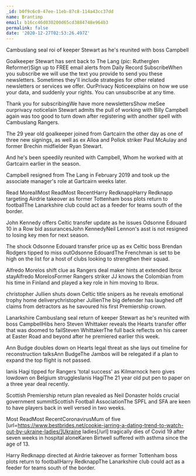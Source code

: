 ```yaml
---
_id: b0f9c6c0-47ee-11eb-87c8-114a43cc37dd
name: Brantimp
email: b16cc46d030200d65cd3884748e964b3
permalink: false
date: '2020-12-27T02:53:26.497Z'
---
```

Cambuslang seal roi of keeper Stewart as he's reunited with boss Campbell

Goalkeeper Stewart has sent back to The Lang (pic: Rutherglen Reformer)Sign up to FREE email alerts from Daily Record SubscribeWhen you subscribe we will use the text you provide to send you these newsletters. Sometimes they'll include strategies for other related newsletters or services we offer. OurPrivacy Noticeexplains on how we use your data, and suddenly your rights. You can unsubscribe at any time.

Thank you for subscribingWe have more newslettersShow meSee ourprivacy noticeIain Stewart admits the pull of working with Billy Campbell again was too good to turn down after registering with another spell with Cambuslang Rangers.

The 29 year old goalkeeper joined from Gartcairn the other day as one of three new signings, as well as ex Alloa and Pollok striker Paul McAulay and former Brechin midfielder Ryan Stewart.

And he's been speedily reunited with Campbell, Whom he worked with at Gartcairn earlier in the season.

Campbell resigned from The Lang in February 2019 and took up the associate manager's role at Gartcairn weeks later.

Read MoreallMost ReadMost RecentHarry RedknappHarry Redknapp targeting Airdrie takeover as former Tottenham boss plots return to footballThe Lanarkshire club could act as a feeder for teams south of the border.

John Kennedy offers Celtic transfer update as he issues Odsonne Edouard 10 in a Row bid assurancesJohn KennedyNeil Lennon's asst is not resigned to losing key men for next season.

The shock Odsonne Edouard transfer price up as ex Celtic boss Brendan Rodgers tipped to miss outOdsonne EdouardThe Frenchman is set to be high on the list for a host of clubs looking to strengthen their squad.

Alfredo Morelos shift clue as Rangers deal maker hints at extended Ibrox stayAlfredo MorelosFormer Rangers striker JJ knows the Colombian from his time in Finland and played a key role in him moving to Ibrox.

christopher Jullien shuts down Celtic title snipers as he reveals emotional trophy home deliverychristopher JullienThe big defender has laughed off claims from detractors as he savoured his first Premiership crown.

Lanarkshire Cambuslang seal return of keeper Stewart as he's reunited with boss CampbellHibs hero Steven Whittaker reveals the Hearts transfer offer that was doomed to failSteven WhittakerThe full back reflects on his career at Easter Road and beyond after he premiered earlier this week.

Ann Budge doubles down on Hearts legal threat as she lays out timeline for reconstruction talksAnn BudgeThe Jambos will be relegated if a plan to expand the top flight is not passed.

Ianis Hagi tipped for Rangers 'total success' as Kilmarnock hero gives lowdown on Belgium strugglesIanis HagiThe 21 year old put pen to paper on a three year deal recently.

Scottish Premiership return plan revealed as Neil Donaster holds crucial government summitScottish Football AssociationThe SPFL and SFA are keen to have players back in well versed in two weeks.

Most ReadMost RecentCoronavirusMum of five [url=https://www.bestbrides.net/cookie-jarring-a-dating-trend-to-watch-out-by-ukraine-ladies/]Ukraine ladies[/url] tragically dies of Covid 19 after seven weeks in hospital aloneKaren Birtwell suffered with asthma since the age of 13.

Harry Redknapp directed at Airdrie takeover as former Tottenham boss plots return to footballHarry RedknappThe Lanarkshire club could act as a feeder for teams south of the border.

